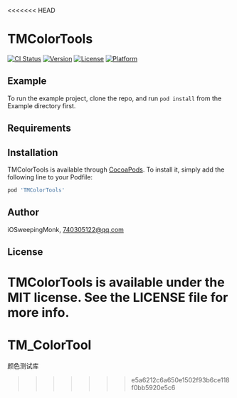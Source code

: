 <<<<<<< HEAD
# TMColorTools

[![CI Status](https://img.shields.io/travis/iOSweepingMonk/TMColorTools.svg?style=flat)](https://travis-ci.org/iOSweepingMonk/TMColorTools)
[![Version](https://img.shields.io/cocoapods/v/TMColorTools.svg?style=flat)](https://cocoapods.org/pods/TMColorTools)
[![License](https://img.shields.io/cocoapods/l/TMColorTools.svg?style=flat)](https://cocoapods.org/pods/TMColorTools)
[![Platform](https://img.shields.io/cocoapods/p/TMColorTools.svg?style=flat)](https://cocoapods.org/pods/TMColorTools)

## Example

To run the example project, clone the repo, and run `pod install` from the Example directory first.

## Requirements

## Installation

TMColorTools is available through [CocoaPods](https://cocoapods.org). To install
it, simply add the following line to your Podfile:

```ruby
pod 'TMColorTools'
```

## Author

iOSweepingMonk, 740305122@qq.com

## License

TMColorTools is available under the MIT license. See the LICENSE file for more info.
=======
# TM_ColorTool
颜色测试库
>>>>>>> e5a6212c6a650e1502f93b6ce118f0bb5920e5c6
